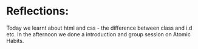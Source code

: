 <!DOCTYPE html>
<html>
<head>
<title>Gina's reflection</title>
</head>
<body>
<h1>Reflections:</h1>

<p>Today we learnt about html and css - the difference between class and i.d etc.
In the afternoon we done a introduction and group session on Atomic Habits.</p>




</body>
</html>
